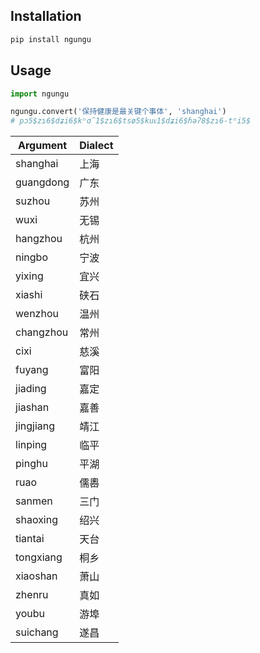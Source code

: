 ## Installation
```sh
pip install ngungu
```
## Usage
```python
import ngungu

ngungu.convert('保持健康是最关键个事体', 'shanghai')
# pɔ5$zɿ6$dʑi6$kʰɑ̃1$zɿ6$tsø5$kuᴇ1$dʑi6$ɦəʔ8$zɿ6-tʰi5$
```
|Argument|Dialect|
|----|----|
|shanghai|上海|
|guangdong|广东|
|suzhou|苏州|
|wuxi|无锡|
|hangzhou|杭州|
|ningbo|宁波|
|yixing|宜兴|
|xiashi|硖石|
|wenzhou|温州|
|changzhou|常州|
|cixi|慈溪|
|fuyang|富阳|
|jiading|嘉定|
|jiashan|嘉善|
|jingjiang|靖江|
|linping|临平|
|pinghu|平湖|
|ruao|儒嶴|
|sanmen|三门|
|shaoxing|绍兴|
|tiantai|天台|
|tongxiang|桐乡|
|xiaoshan|萧山|
|zhenru|真如|
|youbu|游埠|
|suichang|遂昌|
